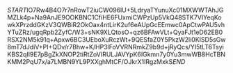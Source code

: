 $START$lO7Rw4B4O7r7nRowT2iuCW096lU+5LdryaTYunuXc01MXWWTAhJGMZLk4p+Na9AnJE9OOKBNC1CfiHE6FUxmiCWPzUp5VkQ48STK7VIYeqKowkXPrzddGKzV3QWBiR2OkOax4ntLirK2uf6eAUpGcEEmwc0ApCtwPAU5vhYTuZRz/ugqRpb2ZyfC/W3+sNK9XLQtosO+qz6BFAwVLt+QyaFJt1eD62EB0RSX2NM5k91q+Apxw6BC3UEboXuRczWt+9QESfaZ0Y5PkzW2li0KISD5sGw8mT7dJdiV+PI+QDv/r7Bhw+K/HP3lFoVVRNRmkZ9b9d+jRyQcs/YI5tLT6TsyiKBS2qIl9E7pBgZkXNOP2tiRtZoVIRULJAVYpK6IGkmn7y0Yu3mwWB8HcTBNKMM2PqU7x/a7LMBN9YL9PXXghMtCF/OJkrX1IRgzMxkS$END$